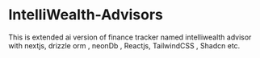 # IntelliWealth-Advisors
This is extended ai version of finance tracker named intelliwealth advisor with nextjs, drizzle orm , neonDb , Reactjs, TailwindCSS , Shadcn etc.

